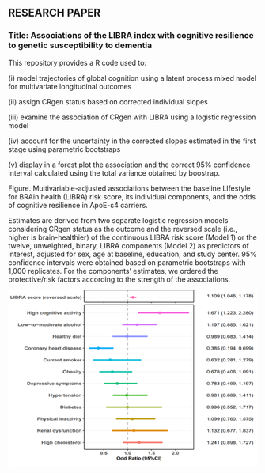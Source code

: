 ## RESEARCH PAPER 
### Title: Associations of the LIBRA index with cognitive resilience to genetic susceptibility to dementia 

This repository provides a R code used to:

(i) model trajectories of global cognition using a latent process mixed model for multivariate longitudinal outcomes

(ii) assign CRgen status based on corrected individual slopes

(iii) examine the association of CRgen with LIBRA using a logistic regression model

(iv) account for the uncertainty in the corrected slopes estimated in the first stage using parametric bootstraps

(v) display in a forest plot the association and the correct 95% confidence interval calculated using the total variance obtained by boostrap.



Figure. Multivariable-adjusted associations between the baseline LIfestyle for BRAin health (LIBRA) risk score, its individual components, and the odds of cognitive resilience in ApoE-ɛ4 carriers. 

Estimates are derived from two separate logistic regression models considering CRgen status as the outcome and the reversed scale (i.e., higher is brain-healthier) of the continuous LIBRA risk score (Model 1) or the twelve, unweighted, binary, LIBRA components (Model 2) as predictors of interest, adjusted for sex, age at baseline, education, and study center. 95% confidence intervals were obtained based on parametric bootstraps  with 1,000 replicates. For the components’ estimates, we ordered the protective/risk factors according to the strength of the associations. 

![img](Forest_Plot.png) 
